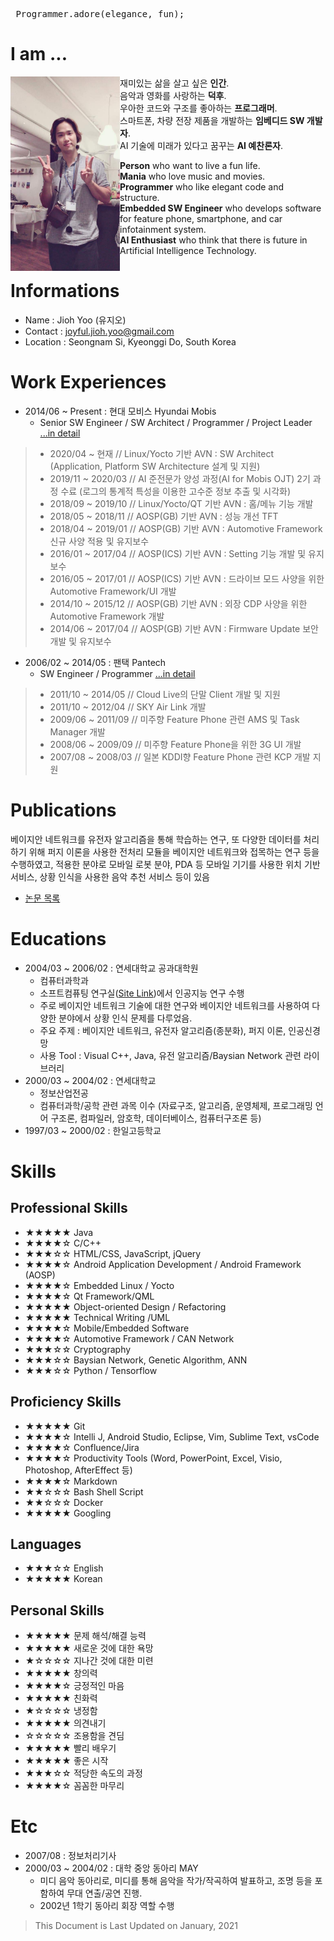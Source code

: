 <pre>
 Programmer.adore(elegance, fun);
</pre>

# I am ... #
<img src="./images/2018_geo_l.JPG" alt="me!" width="175" style="float:left;"/>
재미있는 삶을 살고 싶은 <b>인간</b>.<br>
음악과 영화를 사랑하는 <b>덕후</b>.<br>
우아한 코드와 구조를 좋아하는 <b>프로그래머</b>.<br>
스마트폰, 차량 전장 제품을 개발하는 <b> 임베디드 SW 개발자</b>.<br>
AI 기술에 미래가 있다고 꿈꾸는 <b>AI 예찬론자</b>.

<b>Person</b> who want to live a fun life.<br>
<b>Mania</b> who love music and movies.<br>
<b>Programmer</b> who like elegant code and structure.<br>
<b>Embedded SW Engineer</b> who develops software for feature phone, smartphone, and car infotainment system.<br>
<b>AI Enthusiast</b> who think that there is future in Artificial Intelligence Technology.

# Informations #
 - Name : Jioh Yoo (유지오)
 - Contact : joyful.jioh.yoo@gmail.com
 - Location : Seongnam Si, Kyeonggi Do, South Korea

# Work Experiences #
- 2014/06 ~ Present : 현대 모비스 Hyundai Mobis
    + Senior SW Engineer / SW Architect / Programmer / Project Leader [...in detail](./career/mobis)
> - 2020/04 ~ 현재 // Linux/Yocto 기반 AVN : SW Architect (Application, Platform SW Architecture 설계 및 지원)
> - 2019/11 ~ 2020/03 // AI 준전문가 양성 과정(AI for Mobis OJT) 2기 과정 수료 (로그의 통계적 특성을 이용한 고수준 정보 추출 및 시각화)
> - 2018/09 ~ 2019/10 // Linux/Yocto/QT 기반 AVN : 홈/메뉴 기능 개발
> - 2018/05 ~ 2018/11 // AOSP(GB) 기반 AVN : 성능 개선 TFT
> - 2018/04 ~ 2019/01 // AOSP(GB) 기반 AVN : Automotive Framework 신규 사양 적용 및 유지보수
> - 2016/01 ~ 2017/04 // AOSP(ICS) 기반 AVN : Setting 기능 개발 및 유지보수
> - 2016/05 ~ 2017/01 // AOSP(ICS) 기반 AVN : 드라이브 모드 사양을 위한 Automotive Framework/UI 개발
> - 2014/10 ~ 2015/12 // AOSP(GB) 기반 AVN : 외장 CDP 사양을 위한 Automotive Framework 개발
> - 2014/06 ~ 2017/04 // AOSP(GB) 기반 AVN : Firmware Update 보안 개발 및 유지보수
    
- 2006/02 ~ 2014/05 : 팬택 Pantech
    + SW Engineer / Programmer [...in detail](./career/pantech)
> - 2011/10 ~ 2014/05 // Cloud Live의 단말 Client 개발 및 지원
> - 2011/10 ~ 2012/04 // SKY Air Link 개발
> - 2009/06 ~ 2011/09 // 미주향 Feature Phone 관련 AMS 및 Task Manager 개발
> - 2008/06 ~ 2009/09 // 미주향 Feature Phone을 위한 3G UI 개발
> - 2007/08 ~ 2008/03 // 일본 KDDI향 Feature Phone 관련 KCP 개발 지원    

# Publications #
 베이지안 네트워크를 유전자 알고리즘을 통해 학습하는 연구, 또 다양한 데이터를 처리하기 위해 퍼지 이론을 사용한 전처리 모듈을 베이지안 네트워크와 접목하는 연구 등을 수행하였고, 적용한 분야로 모바일 로봇 분야, PDA 등 모바일 기기를 사용한 위치 기반 서비스, 상황 인식을 사용한 음악 추천 서비스 등이 있음
 - [논문 목록](./pub/list)

# Educations #
 - 2004/03 ~ 2006/02 : 연세대학교 공과대학원
     + 컴퓨터과학과
     + 소프트컴퓨팅 연구실([Site Link](http://sclab.yonsei.ac.kr))에서 인공지능 연구 수행
     + 주로 베이지안 네트워크 기술에 대한 연구와 베이지안 네트워크를 사용하여 다양한 분야에서 상황 인식 문제를 다루었음.
     + 주요 주제 : 베이지안 네트워크, 유전자 알고리즘(종분화), 퍼지 이론, 인공신경망
     + 사용 Tool : Visual C++, Java, 유전 알고리즘/Baysian Network 관련 라이브러리
 - 2000/03 ~ 2004/02 : 연세대학교
     + 정보산업전공
     + 컴퓨터과학/공학 관련 과목 이수 (자료구조, 알고리즘, 운영체제, 프로그래밍 언어 구조론, 컴파일러, 암호학, 데이터베이스, 컴퓨터구조론 등)
 - 1997/03 ~ 2000/02 : 한일고등학교

# Skills #

## Professional Skills ##
 - ★★★★★ Java 
 - ★★★★☆ C/C++ 
 - ★★★☆☆ HTML/CSS, JavaScript, jQuery
 - ★★★★☆ Android Application Development / Android Framework (AOSP)
 - ★★★★☆ Embedded Linux / Yocto
 - ★★★★☆ Qt Framework/QML
 - ★★★★★ Object-oriented Design / Refactoring
 - ★★★★★ Technical Writing /UML
 - ★★★★☆ Mobile/Embedded Software
 - ★★★★☆ Automotive Framework / CAN Network
 - ★★★☆☆ Cryptography
 - ★★★☆☆ Baysian Network, Genetic Algorithm, ANN
 - ★★★☆☆ Python / Tensorflow

## Proficiency Skills ##
 - ★★★★★ Git
 - ★★★★☆ Intelli J, Android Studio, Eclipse, Vim, Sublime Text, vsCode
 - ★★★★☆ Confluence/Jira
 - ★★★★☆ Productivity Tools (Word, PowerPoint, Excel, Visio, Photoshop, AfterEffect 등)
 - ★★★★☆ Markdown
 - ★★☆☆☆ Bash Shell Script
 - ★★☆☆☆ Docker
 - ★★★★★ Googling

## Languages ##
 - ★★★☆☆ English
 - ★★★★★ Korean

## Personal Skills ##
 - ★★★★★ 문제 해석/해결 능력
 - ★★★★★ 새로운 것에 대한 욕망
 - ★☆☆☆☆ 지나간 것에 대한 미련
 - ★★★★★ 창의력
 - ★★★★☆ 긍정적인 마음
 - ★★★★★ 친화력
 - ★☆☆☆☆ 냉정함
 - ★★★★★ 의견내기
 - ☆☆☆☆☆ 조용함을 견딤
 - ★★★★★ 빨리 배우기
 - ★★★★★ 좋은 시작
 - ★★★☆☆ 적당한 속도의 과정
 - ★★★★☆ 꼼꼼한 마무리

# Etc #
 - 2007/08 : 정보처리기사
 - 2000/03 ~ 2004/02 : 대학 중앙 동아리 MAY
     + 미디 음악 동아리로, 미디를 통해 음악을 작가/작곡하여 발표하고, 조명 등을 포함하여 무대 연출/공연 진행.
     + 2002년 1학기 동아리 회장 역할 수행
     
     
> This Document is Last Updated on January, 2021
